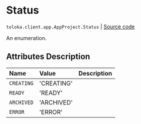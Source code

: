 # Status
`toloka.client.app.AppProject.Status` | [Source code](https://github.com/Toloka/toloka-kit/blob/v1.2.0.post1/src/client/app/__init__.py#L72)

An enumeration.

## Attributes Description

| Name | Value | Description |
| :------| :-----------| :----------| 
`CREATING`|'CREATING'|
`READY`|'READY'|
`ARCHIVED`|'ARCHIVED'|
`ERROR`|'ERROR'|

